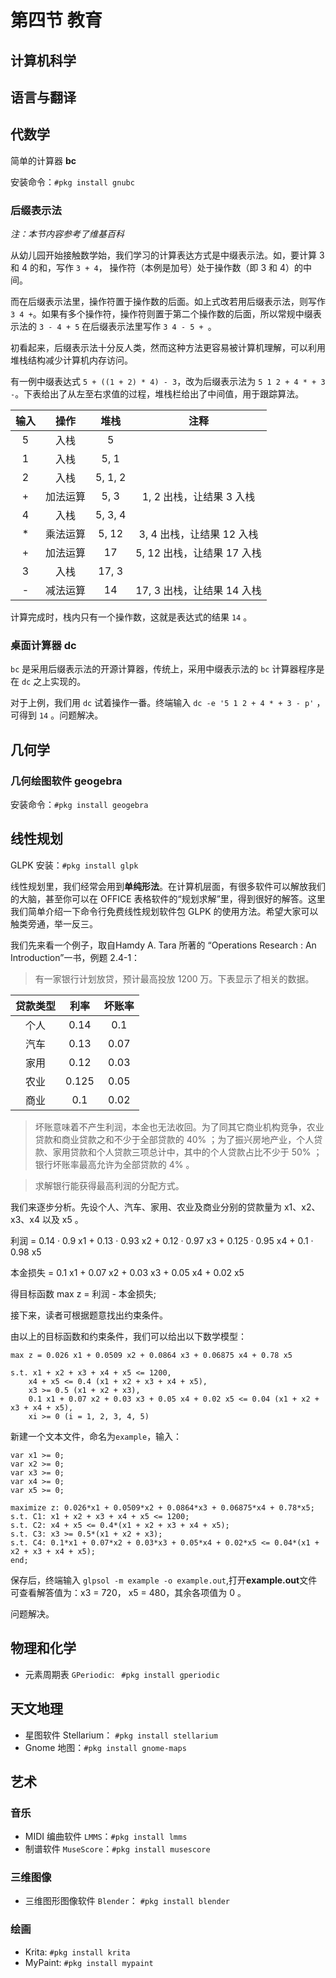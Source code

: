 # 第四节 教育

## 计算机科学

## 语言与翻译

## 代数学

简单的计算器 **bc**

安装命令：`#pkg install gnubc`

### 后缀表示法

*注：本节内容参考了维基百科*

从幼儿园开始接触数学始，我们学习的计算表达方式是中缀表示法。如，要计算 3 和 4 的和，写作 `3 + 4`， 操作符（本例是加号）处于操作数（即 3 和 4）的中间。

而在后缀表示法里，操作符置于操作数的后面。如上式改若用后缀表示法，则写作 `3 4 +`。如果有多个操作符，操作符则置于第二个操作数的后面，所以常规中缀表示法的 `3 - 4 + 5` 在后缀表示法里写作 `3 4 - 5 + `。

初看起来，后缀表示法十分反人类，然而这种方法更容易被计算机理解，可以利用堆栈结构减少计算机内存访问。

有一例中缀表达式 `5 + ((1 + 2) * 4) - 3`，改为后缀表示法为 `5 1 2 + 4 * + 3 -`。下表给出了从左至右求值的过程，堆栈栏给出了中间值，用于跟踪算法。

| 输入  | 操作   | 堆栈      | 注释                 |
|:---:|:----:|:-------:|:------------------:|
| 5   | 入栈   | 5       |                    |
| 1   | 入栈   | 5, 1    |                    |
| 2   | 入栈   | 5, 1, 2 |                    |
| +   | 加法运算 | 5, 3    | 1, 2 出栈，让结果 3 入栈   |
| 4   | 入栈   | 5, 3, 4 |                    |
| *   | 乘法运算 | 5, 12   | 3, 4 出栈，让结果 12 入栈  |
| +   | 加法运算 | 17      | 5, 12 出栈，让结果 17 入栈 |
| 3   | 入栈   | 17, 3   |                    |
| -   | 减法运算 | 14      | 17, 3 出栈，让结果 14 入栈 |

计算完成时，栈内只有一个操作数，这就是表达式的结果 `14` 。

### 桌面计算器 dc

`bc` 是采用后缀表示法的开源计算器，传统上，采用中缀表示法的 `bc` 计算器程序是在 `dc` 之上实现的。

对于上例，我们用 `dc` 试着操作一番。终端输入 `dc -e '5 1 2 + 4 * + 3 - p'` ，可得到 `14` 。问题解决。

## 几何学

### 几何绘图软件 **geogebra**

安装命令：`#pkg install geogebra`

## 线性规划

GLPK 安装：`#pkg install glpk`

线性规划里，我们经常会用到**单纯形法**。在计算机层面，有很多软件可以解放我们的大脑，甚至你可以在 OFFICE 表格软件的“规划求解”里，得到很好的解答。这里我们简单介绍一下命令行免费线性规划软件包 GLPK 的使用方法。希望大家可以触类旁通，举一反三。

我们先来看一个例子，取自Hamdy A. Tara 所著的 “Operations Research : An Introduction”一书，例题 2.4-1：

> 有一家银行计划放贷，预计最高投放 1200 万。下表显示了相关的数据。

| 贷款类型 |   利率  |  坏账率 |
| :--: | :---: | :--: |
|  个人  |  0.14 |  0.1 |
|  汽车  |  0.13 | 0.07 |
|  家用  |  0.12 | 0.03 |
|  农业  | 0.125 | 0.05 |
|  商业  |  0.1  | 0.02 |

> 坏账意味着不产生利润，本金也无法收回。为了同其它商业机构竞争，农业贷款和商业贷款之和不少于全部贷款的 40% ；为了振兴房地产业，个人贷款、家用贷款和个人贷款三项总计中，其中的个人贷款占比不少于 50% ；银行坏账率最高允许为全部贷款的 4% 。

> 求解银行能获得最高利润的分配方式。

我们来逐步分析。先设个人、汽车、家用、农业及商业分别的贷款量为 x1、x2、x3、x4 以及 x5 。

利润 = 0.14 · 0.9 x1 + 0.13 · 0.93 x2 + 0.12 · 0.97 x3 + 0.125 · 0.95 x4 + 0.1 · 0.98 x5

本金损失 = 0.1 x1 + 0.07 x2 + 0.03 x3 + 0.05 x4 + 0.02 x5

得目标函数 max z = 利润 - 本金损失;

接下来，读者可根据题意找出约束条件。

由以上的目标函数和约束条件，我们可以给出以下数学模型：

```
max z = 0.026 x1 + 0.0509 x2 + 0.0864 x3 + 0.06875 x4 + 0.78 x5

s.t. x1 + x2 + x3 + x4 + x5 <= 1200,
    x4 + x5 <= 0.4 (x1 + x2 + x3 + x4 + x5),
    x3 >= 0.5 (x1 + x2 + x3),
    0.1 x1 + 0.07 x2 + 0.03 x3 + 0.05 x4 + 0.02 x5 <= 0.04 (x1 + x2 + x3 + x4 + x5),
    xi >= 0 (i = 1, 2, 3, 4, 5)
```

新建一个文本文件，命名为`example`，输入：

```
var x1 >= 0;
var x2 >= 0;
var x3 >= 0;
var x4 >= 0;
var x5 >= 0;

maximize z: 0.026*x1 + 0.0509*x2 + 0.0864*x3 + 0.06875*x4 + 0.78*x5;
s.t. C1: x1 + x2 + x3 + x4 + x5 <= 1200;
s.t. C2: x4 + x5 <= 0.4*(x1 + x2 + x3 + x4 + x5);
s.t. C3: x3 >= 0.5*(x1 + x2 + x3);
s.t. C4: 0.1*x1 + 0.07*x2 + 0.03*x3 + 0.05*x4 + 0.02*x5 <= 0.04*(x1 + x2 + x3 + x4 + x5);
end;
```

保存后，终端输入 `glpsol -m example -o example.out`,打开**example.out**文件可查看解答值为：x3 = 720， x5 = 480，其余各项值为 0 。

问题解决。

## 物理和化学

* 元素周期表 `GPeriodic`: ` #pkg install gperiodic`

## 天文地理

* 星图软件 Stellarium： `#pkg install stellarium`
* Gnome 地图：`#pkg install gnome-maps`

## 艺术

### 音乐

-  MIDI 编曲软件 `LMMS`：`#pkg install lmms`
-  制谱软件 `MuseScore`：`#pkg install musescore`

### 三维图像

- 三维图形图像软件 `Blender`： `#pkg install blender`

### 绘画

- Krita: `#pkg install krita`
- MyPaint: `#pkg install mypaint`
